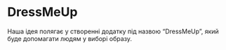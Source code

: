 # DressMeUp
Наша ідея полягає у створенні додатку під назвою “DressMeUp”, який буде допомагати людям у виборі образу.
